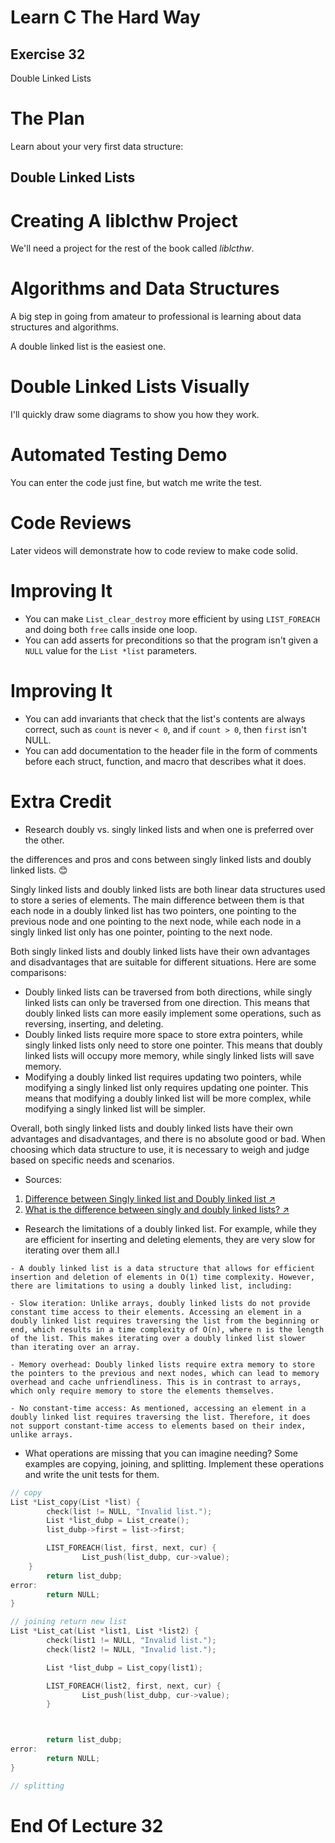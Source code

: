 Learn C The Hard Way
=======

Exercise 32
----

Double Linked Lists



The Plan
====

Learn about your very first data structure:

Double Linked Lists
----



Creating A liblcthw Project
====

We'll need a project for the rest of the book called *liblcthw*.



Algorithms and Data Structures
====

A big step in going from amateur to professional is learning
about data structures and algorithms.

A double linked list is the easiest one.



Double Linked Lists Visually
====

I'll quickly draw some diagrams to show you how they work.



Automated Testing Demo
====

You can enter the code just fine, but watch me write
the test.



Code Reviews
====

Later videos will demonstrate how to code review to make code solid.



Improving It
====

* You can make ``List_clear_destroy`` more efficient by using
  ``LIST_FOREACH`` and doing both ``free`` calls inside one
  loop.
* You can add asserts for preconditions so that the program isn't given a ``NULL``
  value for the ``List *list`` parameters.



Improving It
====

* You can add invariants that check that the list's contents are always correct,
  such as ``count`` is never ``< 0``, and if ``count > 0``, then ``first`` isn't NULL.
* You can add documentation to the header file in the form of comments before
  each struct, function, and macro that describes what it does.



Extra Credit
====

* Research doubly vs. singly linked lists and when one is preferred over the other.

the differences and pros and cons between singly linked lists and doubly linked lists. 😊

Singly linked lists and doubly linked lists are both linear data structures used to store a series of elements. The main difference between them is that each node in a doubly linked list has two pointers, one pointing to the previous node and one pointing to the next node, while each node in a singly linked list only has one pointer, pointing to the next node.

Both singly linked lists and doubly linked lists have their own advantages and disadvantages that are suitable for different situations. Here are some comparisons:

- Doubly linked lists can be traversed from both directions, while singly linked lists can only be traversed from one direction. This means that doubly linked lists can more easily implement some operations, such as reversing, inserting, and deleting.
- Doubly linked lists require more space to store extra pointers, while singly linked lists only need to store one pointer. This means that doubly linked lists will occupy more memory, while singly linked lists will save memory.
- Modifying a doubly linked list requires updating two pointers, while modifying a singly linked list only requires updating one pointer. This means that modifying a doubly linked list will be more complex, while modifying a singly linked list will be simpler.

Overall, both singly linked lists and doubly linked lists have their own advantages and disadvantages, and there is no absolute good or bad. When choosing which data structure to use, it is necessary to weigh and judge based on specific needs and scenarios.

-   Sources:
  1. [Difference between Singly linked list and Doubly linked list ↗](https://www.geeksforgeeks.org/difference-between-singly-linked-list-and-doubly-linked-list/)
  2. [What is the difference between singly and doubly linked lists? ↗](https://www.quora.com/What-is-the-difference-between-singly-and-doubly-linked-lists)

* Research the limitations of a doubly linked list.  For example, while they are efficient for inserting and deleting elements, they are very slow for iterating over them all.l

```
- A doubly linked list is a data structure that allows for efficient insertion and deletion of elements in O(1) time complexity. However, there are limitations to using a doubly linked list, including:

- Slow iteration: Unlike arrays, doubly linked lists do not provide constant time access to their elements. Accessing an element in a doubly linked list requires traversing the list from the beginning or end, which results in a time complexity of O(n), where n is the length of the list. This makes iterating over a doubly linked list slower than iterating over an array.

- Memory overhead: Doubly linked lists require extra memory to store the pointers to the previous and next nodes, which can lead to memory overhead and cache unfriendliness. This is in contrast to arrays, which only require memory to store the elements themselves.

- No constant-time access: As mentioned, accessing an element in a doubly linked list requires traversing the list. Therefore, it does not support constant-time access to elements based on their index, unlike arrays.
```
* What operations are missing that you can imagine needing?  Some examples are copying, joining, and splitting.  Implement these operations and write the unit tests for them.

```C
// copy
List *List_copy(List *list) {
        check(list != NULL, "Invalid list.");
        List *list_dubp = List_create();
        list_dubp->first = list->first;

        LIST_FOREACH(list, first, next, cur) {
                List_push(list_dubp, cur->value);
    }
        return list_dubp;
error:
        return NULL;
}

// joining return new list
List *List_cat(List *list1, List *list2) {
        check(list1 != NULL, "Invalid list.");
        check(list2 != NULL, "Invalid list.");

        List *list_dubp = List_copy(list1);

        LIST_FOREACH(list2, first, next, cur) {
                List_push(list_dubp, cur->value);
        }



        return list_dubp;
error:
        return NULL;
}

// splitting
```


End Of Lecture 32
=====

